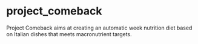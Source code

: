 # project_comeback
Project Comeback aims at creating an automatic week nutrition diet based on Italian dishes that meets macronutrient targets. 
